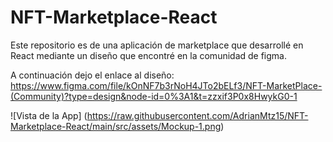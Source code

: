 # NFT-Marketplace-React
Este repositorio es de una aplicación de marketplace que desarrollé en React mediante un diseño que encontré en la comunidad de figma.

A continuación dejo el enlace al diseño:
https://www.figma.com/file/kOnNF7b3rNoH4JTo2bELf3/NFT-MarketPlace-(Community)?type=design&node-id=0%3A1&t=zzxif3P0x8HwykG0-1


![Vista de la App]
(https://raw.githubusercontent.com/AdrianMtz15/NFT-Marketplace-React/main/src/assets/Mockup-1.png)
